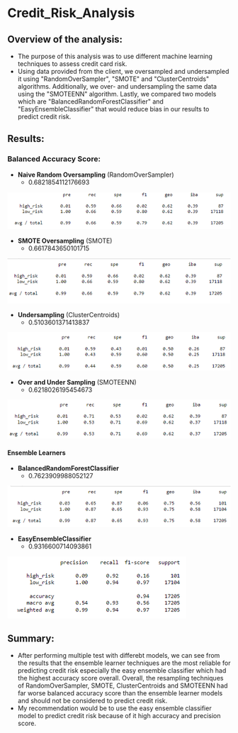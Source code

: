 # Credit_Risk_Analysis

## Overview of the analysis: 

* The purpose of this analysis was to use different machine learning techniques to assess credit card risk. 
* Using data provided from the client, we oversampled and undersampled it using "RandomOverSampler", "SMOTE" and "ClusterCentroids" algorithms. Additionally, we over- and undersampling the same data using the "SMOTEENN"  algorithm. Lastly, we compared two models which are "BalancedRandomForestClassifier" and "EasyEnsembleClassifier" that would reduce bias in our results to predict credit risk.

## Results: 
### Balanced Accuracy Score:

* **Naive Random Oversampling** (RandomOverSampler)
    * 0.6821854112176693

![goals](https://github.com/Leehudson514/Credit_Risk_Analysis/blob/main/Resources/RandomOverSampler.png)

* **SMOTE Oversampling** (SMOTE)
    * 0.6617843650101715

![goals](https://github.com/Leehudson514/Credit_Risk_Analysis/blob/main/Resources/SMOTE.png)

* **Undersampling** (ClusterCentroids)
    * 0.5103601371413837

![goals](https://github.com/Leehudson514/Credit_Risk_Analysis/blob/main/Resources/ClusterCentroids.png)

* **Over and Under Sampling** (SMOTEENN)
    * 0.6218026195454673

![goals](https://github.com/Leehudson514/Credit_Risk_Analysis/blob/main/Resources/SMOTEENN.png)

#### Ensemble Learners
* **BalancedRandomForestClassifier**
    * 0.7623909988052127

![goals](https://github.com/Leehudson514/Credit_Risk_Analysis/blob/main/Resources/BalancedRandomForestClassifier.png)

* **EasyEnsembleClassifier**
    * 0.9316600714093861

![goals](https://github.com/Leehudson514/Credit_Risk_Analysis/blob/main/Resources/EasyEnsembleClassifier.png)

## Summary: 

* After performing multiple test with differebt models, we can see from the results that the ensemble learner techniques are the most reliable for predicting credit risk especially the easy ensemble classifier which had the highest accuracy score overall. Overall, the resampling techniques of RandomOverSampler, SMOTE, ClusterCentroids and SMOTEENN had far worse balanced accuracy score than the ensemble learner models and should not be considered to predict credit risk.
* My recommendation would be to use the easy ensemble classifier model to predict credit risk because of it high accuracy and precision score.
